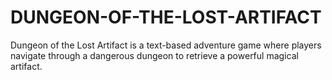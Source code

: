 # DUNGEON-OF-THE-LOST-ARTIFACT
Dungeon of the Lost Artifact is a text-based adventure game where players navigate through a dangerous dungeon to retrieve a powerful magical artifact.
